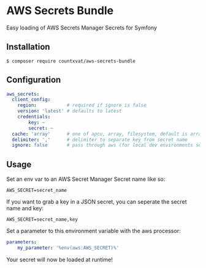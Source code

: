 # AWS Secrets Bundle

Easy loading of AWS Secrets Manager Secrets for Symfony

## Installation

    $ composer require countxvat/aws-secrets-bundle

## Configuration

```yaml
aws_secrets:
  client_config:
    region:           # required if ignore is false
    version: 'latest' # defaults to latest
    credentials: 
        key: ~
        secret: ~
  cache: 'array'      # one of apcu, array, filesystem, default is array
  delimiter: ','      # delimiter to separate key from secret name
  ignore: false       # pass through aws (for local dev environments set to true)
```

## Usage

Set an env var to an AWS Secret Manager Secret name like so:

    AWS_SECRET=secret_name

If you want to grab a key in a JSON secret, you can seperate the secret name and key:

    AWS_SECRET=secret_name,key
    
Set a parameter to this environment variable with the aws processor:

```yaml
parameters:
    my_parameter: '%env(aws:AWS_SECRET)%'
```

Your secret will now be loaded at runtime!
